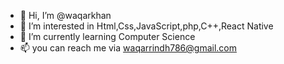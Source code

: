 - 👋 Hi, I’m @waqarkhan
- 👀 I’m interested in Html,Css,JavaScript,php,C++,React Native
- 🌱 I’m currently learning Computer Science
- 📫 you can reach me via waqarrindh786@gmail.com

